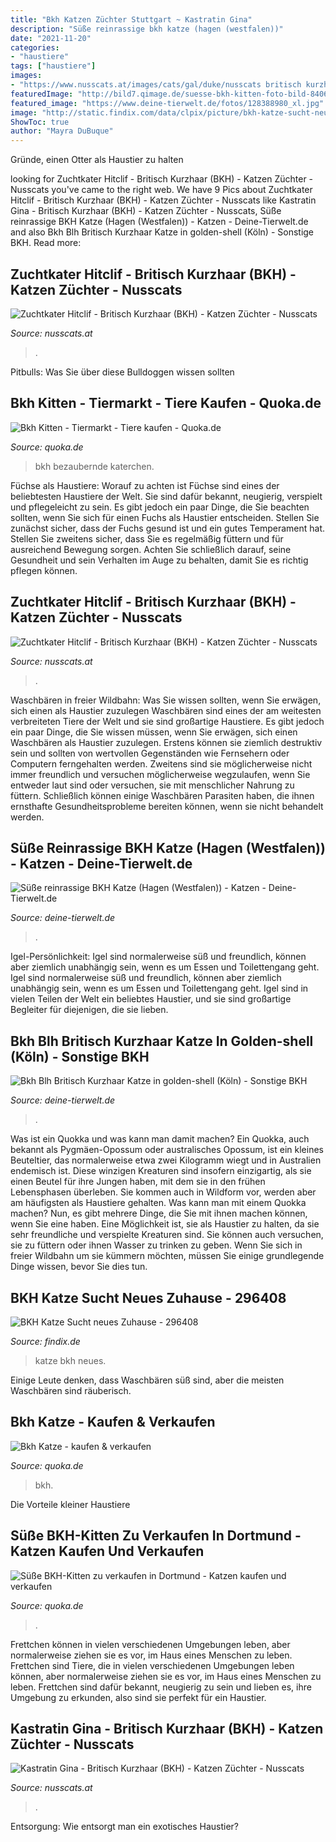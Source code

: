 ```yaml
---
title: "Bkh Katzen Züchter Stuttgart ~ Kastratin Gina"
description: "Süße reinrassige bkh katze (hagen (westfalen))"
date: "2021-11-20"
categories:
- "haustiere"
tags: ["haustiere"]
images:
- "https://www.nusscats.at/images/cats/gal/duke/nusscats britisch kurzhaar duke 015.jpg"
featuredImage: "http://bild7.qimage.de/suesse-bkh-kitten-foto-bild-84060317.jpg"
featured_image: "https://www.deine-tierwelt.de/fotos/128388980_xl.jpg"
image: "http://static.findix.com/data/clpix/picture/bkh-katze-sucht-neues-zuhause-296408.jpg"
ShowToc: true
author: "Mayra DuBuque"
---
```



Gründe, einen Otter als Haustier zu halten

	

		
looking for Zuchtkater Hitclif - Britisch Kurzhaar (BKH) - Katzen Züchter - Nusscats you've came to the right web. We have 9 Pics about Zuchtkater Hitclif - Britisch Kurzhaar (BKH) - Katzen Züchter - Nusscats like Kastratin Gina - Britisch Kurzhaar (BKH) - Katzen Züchter - Nusscats, Süße reinrassige BKH Katze (Hagen (Westfalen)) - Katzen - Deine-Tierwelt.de and also Bkh Blh Britisch Kurzhaar Katze in golden-shell (Köln) - Sonstige BKH. Read more:
		
    
## Zuchtkater Hitclif - Britisch Kurzhaar (BKH) - Katzen Züchter - Nusscats

<img loading=lazy src="https://www.nusscats.at/images/cats/gal/duke/nusscats britisch kurzhaar duke 015.jpg" onerror="this.onerror=null;this.src='https://tse1.mm.bing.net/th?id=OIP.MjyyII5neFoFkucs-QtSuAHaJ4&amp;pid=15.1';" alt="Zuchtkater Hitclif - Britisch Kurzhaar (BKH) - Katzen Züchter - Nusscats">

_Source: nusscats.at_

>. 

	

Pitbulls: Was Sie über diese Bulldoggen wissen sollten

    
## Bkh Kitten - Tiermarkt - Tiere Kaufen - Quoka.de

<img loading=lazy src="https://pic0.qimage.de/23/14/24/r236241423.jpg" onerror="this.onerror=null;this.src='https://tse3.mm.bing.net/th?id=OIP.ZJwvYU9c1Qb8uhqNTqmrhwAAAA&amp;pid=15.1';" alt="Bkh Kitten - Tiermarkt - Tiere kaufen - Quoka.de">

_Source: quoka.de_

>bkh bezaubernde katerchen. 

	

Füchse als Haustiere: Worauf zu achten ist
Füchse sind eines der beliebtesten Haustiere der Welt. Sie sind dafür bekannt, neugierig, verspielt und pflegeleicht zu sein. Es gibt jedoch ein paar Dinge, die Sie beachten sollten, wenn Sie sich für einen Fuchs als Haustier entscheiden. Stellen Sie zunächst sicher, dass der Fuchs gesund ist und ein gutes Temperament hat. Stellen Sie zweitens sicher, dass Sie es regelmäßig füttern und für ausreichend Bewegung sorgen. Achten Sie schließlich darauf, seine Gesundheit und sein Verhalten im Auge zu behalten, damit Sie es richtig pflegen können.

    
## Zuchtkater Hitclif - Britisch Kurzhaar (BKH) - Katzen Züchter - Nusscats

<img loading=lazy src="https://www.nusscats.at/images/cats/gal/duke/xIMG_0297.jpg" onerror="this.onerror=null;this.src='https://tse3.mm.bing.net/th?id=OIP.OtVXWUXTmu_LIZmClL-ZqgHaLH&amp;pid=15.1';" alt="Zuchtkater Hitclif - Britisch Kurzhaar (BKH) - Katzen Züchter - Nusscats">

_Source: nusscats.at_

>. 

	

Waschbären in freier Wildbahn: Was Sie wissen sollten, wenn Sie erwägen, sich einen als Haustier zuzulegen
Waschbären sind eines der am weitesten verbreiteten Tiere der Welt und sie sind großartige Haustiere. Es gibt jedoch ein paar Dinge, die Sie wissen müssen, wenn Sie erwägen, sich einen Waschbären als Haustier zuzulegen. Erstens können sie ziemlich destruktiv sein und sollten von wertvollen Gegenständen wie Fernsehern oder Computern ferngehalten werden. Zweitens sind sie möglicherweise nicht immer freundlich und versuchen möglicherweise wegzulaufen, wenn Sie entweder laut sind oder versuchen, sie mit menschlicher Nahrung zu füttern. Schließlich können einige Waschbären Parasiten haben, die ihnen ernsthafte Gesundheitsprobleme bereiten können, wenn sie nicht behandelt werden.

    
## Süße Reinrassige BKH Katze (Hagen (Westfalen)) - Katzen - Deine-Tierwelt.de

<img loading=lazy src="https://www.deine-tierwelt.de/fotos/128388980_xl.jpg" onerror="this.onerror=null;this.src='https://tse1.mm.bing.net/th?id=OIP.z6KzubH1e3QbD9GK4mdZCgHaJ0&amp;pid=15.1';" alt="Süße reinrassige BKH Katze (Hagen (Westfalen)) - Katzen - Deine-Tierwelt.de">

_Source: deine-tierwelt.de_

>. 

	

Igel-Persönlichkeit: Igel sind normalerweise süß und freundlich, können aber ziemlich unabhängig sein, wenn es um Essen und Toilettengang geht.
Igel sind normalerweise süß und freundlich, können aber ziemlich unabhängig sein, wenn es um Essen und Toilettengang geht. Igel sind in vielen Teilen der Welt ein beliebtes Haustier, und sie sind großartige Begleiter für diejenigen, die sie lieben.

    
## Bkh Blh Britisch Kurzhaar Katze In Golden-shell (Köln) - Sonstige BKH

<img loading=lazy src="https://www.deine-tierwelt.de/fotos/125337378_760x570.jpg" onerror="this.onerror=null;this.src='https://tse2.mm.bing.net/th?id=OIP.LBIrHnAp-bppytR4VaVtuQHaFj&amp;pid=15.1';" alt="Bkh Blh Britisch Kurzhaar Katze in golden-shell (Köln) - Sonstige BKH">

_Source: deine-tierwelt.de_

>. 

	

Was ist ein Quokka und was kann man damit machen?
Ein Quokka, auch bekannt als Pygmäen-Opossum oder australisches Opossum, ist ein kleines Beuteltier, das normalerweise etwa zwei Kilogramm wiegt und in Australien endemisch ist. Diese winzigen Kreaturen sind insofern einzigartig, als sie einen Beutel für ihre Jungen haben, mit dem sie in den frühen Lebensphasen überleben. Sie kommen auch in Wildform vor, werden aber am häufigsten als Haustiere gehalten.
Was kann man mit einem Quokka machen? Nun, es gibt mehrere Dinge, die Sie mit ihnen machen können, wenn Sie eine haben. Eine Möglichkeit ist, sie als Haustier zu halten, da sie sehr freundliche und verspielte Kreaturen sind. Sie können auch versuchen, sie zu füttern oder ihnen Wasser zu trinken zu geben. Wenn Sie sich in freier Wildbahn um sie kümmern möchten, müssen Sie einige grundlegende Dinge wissen, bevor Sie dies tun.

    
## BKH Katze Sucht Neues Zuhause - 296408

<img loading=lazy src="http://static.findix.com/data/clpix/picture/bkh-katze-sucht-neues-zuhause-296408.jpg" onerror="this.onerror=null;this.src='https://tse3.mm.bing.net/th?id=OIP.8z7rJmOg-X2DXrLKfk7ZRAAAAA&amp;pid=15.1';" alt="BKH Katze Sucht neues Zuhause - 296408">

_Source: findix.de_

>katze bkh neues. 

	

Einige Leute denken, dass Waschbären süß sind, aber die meisten Waschbären sind räuberisch.

    
## Bkh Katze - Kaufen &amp; Verkaufen

<img loading=lazy src="https://pic0.qimage.de/77/84/56/s243568477.jpg" onerror="this.onerror=null;this.src='https://tse1.mm.bing.net/th?id=OIP.90eZ60-Hv4j6xVoTiJSgmQAAAA&amp;pid=15.1';" alt="Bkh Katze - kaufen &amp; verkaufen">

_Source: quoka.de_

>bkh. 

	

Die Vorteile kleiner Haustiere

    
## Süße BKH-Kitten Zu Verkaufen In Dortmund - Katzen Kaufen Und Verkaufen

<img loading=lazy src="http://bild7.qimage.de/suesse-bkh-kitten-foto-bild-84060317.jpg" onerror="this.onerror=null;this.src='https://tse2.mm.bing.net/th?id=OIP.Ri0iHknUD92PgBP2jCat7AHaFj&amp;pid=15.1';" alt="Süße BKH-Kitten zu verkaufen in Dortmund - Katzen kaufen und verkaufen">

_Source: quoka.de_

>. 

	

Frettchen können in vielen verschiedenen Umgebungen leben, aber normalerweise ziehen sie es vor, im Haus eines Menschen zu leben.
Frettchen sind Tiere, die in vielen verschiedenen Umgebungen leben können, aber normalerweise ziehen sie es vor, im Haus eines Menschen zu leben. Frettchen sind dafür bekannt, neugierig zu sein und lieben es, ihre Umgebung zu erkunden, also sind sie perfekt für ein Haustier.

    
## Kastratin Gina - Britisch Kurzhaar (BKH) - Katzen Züchter - Nusscats

<img loading=lazy src="https://www.nusscats.at/images/cats/gal/gina/P1010588.jpg" onerror="this.onerror=null;this.src='https://tse1.mm.bing.net/th?id=OIP.30lKSHVX3Ejf65-d5yWJ5gHaJ4&amp;pid=15.1';" alt="Kastratin Gina - Britisch Kurzhaar (BKH) - Katzen Züchter - Nusscats">

_Source: nusscats.at_

>. 

	

Entsorgung: Wie entsorgt man ein exotisches Haustier?

